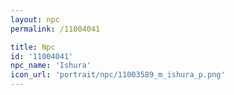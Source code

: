 ```yaml
---
layout: npc
permalink: /11004041

title: Npc
id: '11004041'
npc_name: 'Ishura'
icon_url: 'portrait/npc/11003589_m_ishura_p.png'
---
```

